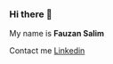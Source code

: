 ### Hi there 👋

My name is **Fauzan Salim**

Contact me [Linkedin](https://www.linkedin.com/in/fauzan-salim-255073215)
